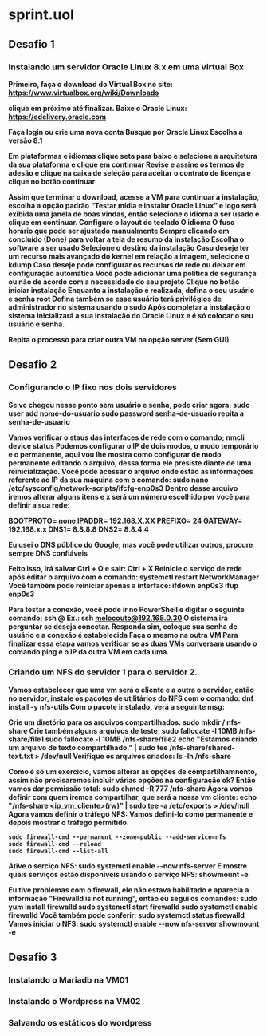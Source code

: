 # sprint.uol
## Desafio 1
### Instalando um servidor Oracle Linux 8.x em uma virtual Box 

<b>Primeiro, faça o download do Virtual Box no site:
<b>https://www.virtualbox.org/wiki/Downloads <b><b>

<b><b>
<b>clique em próximo até finalizar.
<b><b>
<b>Baixe o Oracle Linux:<b><b>
https://edelivery.oracle.com<b><b>


Faça login ou crie uma nova conta
Busque por Oracle Linux
Escolha a versão 8.1<b><b>

Em plataformas e idiomas clique seta para baixo e selecione a arquitetura da sua plataforma e clique em continuar
Revise e assine os termos de adesão e clique na caixa de seleção para aceitar o contrato de licença e clique no botão continuar

Assim que terminar o download, acesse a VM para continuar a instalação, escolha a opção padrão “Testar mídia e instalar Oracle Linux” e logo será exibida uma janela de boas vindas, então selecione o idioma a ser usado e clique em continuar.
Configure o layout do teclado 
O idioma
O fuso horário que pode ser ajustado manualmente
Sempre clicando em concluído (Done) para voltar a tela de resumo da instalação
Escolha o software a ser usado 
Selecione o destino da instalação
Caso deseje ter um recurso mais avançado do kernel em relação a imagem, selecione o kdump 
Caso deseje pode configurar os recursos de rede ou deixar em configuração automática
Você pode adicionar uma política de segurança ou não de acordo com a necessidade do seu projeto
Clique no botão iniciar instalação
Enquanto a instalação é realizada, defina o seu usuário e senha root
Defina também se esse usuário terá privilégios de administrador no sistema usando o sudo
Após completar a instalação o sistema inicializará a sua instalação do Oracle Linux e é só colocar o seu usuário e senha.

Repita o processo para criar outra VM na opção server (Sem GUI)



## Desafio 2
### Configurando o IP fixo nos dois servidores 
Se vc chegou nesse ponto sem usuário e senha, pode criar agora:
    sudo user add nome-do-usuario
    sudo password senha-de-usuario
repita a senha-de-usuario

Vamos verificar o staus das interfaces de rede com o comando;
    nmcli device status
Podemos configurar o IP de dois modos, o modo temporário e o permanente, aqui vou lhe mostra como configurar de modo permanente editando o arquivo, dessa forma ele presiste diante de uma reinicialização.
Você pode acessar o arquivo onde estão as informações referente ao IP da sua máquina com o comando:
    sudo nano /etc/sysconfig/network-scripts/ifcfg-enp0s3
Dentro desse arquivo iremos alterar alguns itens e x será um número escolhido por você para definir a sua rede:

BOOTPROTO= none
IPADDR= 192.168.X.XX
PREFIXO= 24
GATEWAY= 192.168.x.x
DNS1= 8.8.8.8
DNS2= 8.8.4.4

Eu usei o DNS público do Google, mas você pode utilizar outros, procure sempre DNS confiáveis

Feito isso, irá salvar
Ctrl + O
e sair:
Ctrl + X
Reinicie o serviço de rede após editar o arquivo com o comando:
    systemctl restart NetworkManager
Você também pode reiniciar apenas a interface:
    ifdown enp0s3
    ifup enp0s3

Para testar a conexão, você pode ir no PowerShell e digitar o seguinte comando:
    ssh <seu-nome-de-usuario-da-vm-destino>@<o-ip-da-vm-destino> Ex.:
    ssh melocouto@192.168.0.30
O sistema irá perguntar se deseja conectar.
Responda sim, coloque sua senha de usuário e a conexão é estabelecida
Faça o mesmo na outra VM
Para finalizar essa etapa vamos verificar se as duas VMs conversam usando o comando ping e o IP da outra VM em cada uma. 

<b><b>

### Criando um NFS do servidor 1 para o servidor 2. 
Vamos estabelecer que uma vm será o cliente e a outra o servidor, então no servidor, instale os pacotes de utilitários do NFS com o comando:
    dnf install -y nfs-utils
Com o pacote instalado, verá a seguinte msg:

<b><b>
Crie um diretório para os arquivos compartilhados:
    sudo mkdir / nfs-share
Crie também alguns arquivos de teste:
    sudo fallocate -l 10MB /nfs-share/file1
    sudo fallocate -l 10MB /nfs-share/file2
    echo "Estamos criando um arquivo de texto compartilhado." | sudo tee /nfs-share/shared-text.txt > /dev/null
Verifique os arquivos criados:
    ls -lh /nfs-share
    
    
<b><b>
Como é só um exercício, vamos alterar as opções de compartilhamnento, assim não precisaremos incluir várias opções na configuração ok?
Então vamos dar permissão total:
    sudo chmod -R 777 /nfs-share
Agora vomos definir com quem iremos compartilhar, que será a nossa vm cliente:
    echo "/nfs-share <ip_vm_cliente>(rw)" | sudo tee -a /etc/exports > /dev/null
Agora vamos definir o tráfego NFS:
Vamos defini-lo como permanente e depois mostrar o tráfego permitido.

    sudo firewall-cmd --permanent --zone=public --add-service=nfs
    sudo firewall-cmd --reload
    sudo firewall-cmd --list-all

Ative o serciço NFS:
    sudo systemctl enable --now nfs-server
E mostre quais serviços estão disponíveis usando o serviço NFS:
    showmount -e

Eu tive problemas com o firewall, ele não estava habilitado e aparecia a informação "Firewalld is not running",  então eu segui os comandos:
    sudo yum install firewalld
    sudo systemctl start firewalld
    sudo systemctl enable firewalld
Você também pode conferir:
    sudo systemctl status firewalld
Vamos iniciar o NFS:
    sudo systemctl enable --now nfs-server
    showmount -e


## Desafio 3

### Instalando o Mariadb na VM01 


### Instalando o Wordpress na VM02


### Salvando os estáticos do wordpress








